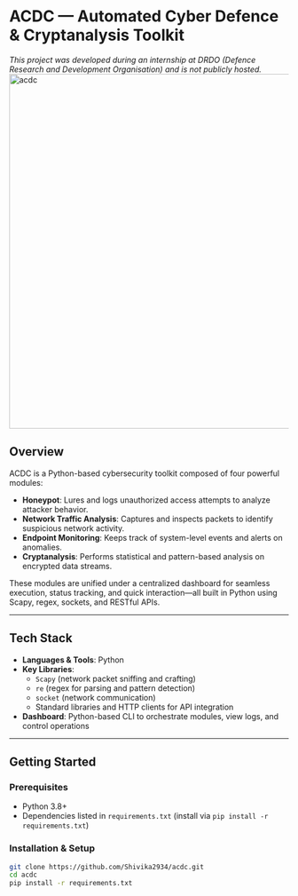 # ACDC — Automated Cyber Defence & Cryptanalysis Toolkit
*This project was developed during an internship at DRDO (Defence Research and Development Organisation) and is not publicly hosted.*
<img width="1351" height="639" alt="acdc" src="https://github.com/user-attachments/assets/8862ea1f-8a46-4255-bd23-4cdce370b6e4" />

## Overview

ACDC is a Python-based cybersecurity toolkit composed of four powerful modules:
- **Honeypot**: Lures and logs unauthorized access attempts to analyze attacker behavior.
- **Network Traffic Analysis**: Captures and inspects packets to identify suspicious network activity.
- **Endpoint Monitoring**: Keeps track of system-level events and alerts on anomalies.
- **Cryptanalysis**: Performs statistical and pattern-based analysis on encrypted data streams.

These modules are unified under a centralized dashboard for seamless execution, status tracking, and quick interaction—all built in Python using Scapy, regex, sockets, and RESTful APIs.

---

##  Tech Stack

- **Languages & Tools**: Python  
- **Key Libraries**:  
  - `Scapy` (network packet sniffing and crafting)  
  - `re` (regex for parsing and pattern detection)  
  - `socket` (network communication)  
  - Standard libraries and HTTP clients for API integration  
- **Dashboard**: Python-based CLI to orchestrate modules, view logs, and control operations

---

##  Getting Started

### Prerequisites
- Python 3.8+
- Dependencies listed in `requirements.txt` (install via `pip install -r requirements.txt`)

### Installation & Setup
```bash
git clone https://github.com/Shivika2934/acdc.git
cd acdc
pip install -r requirements.txt

